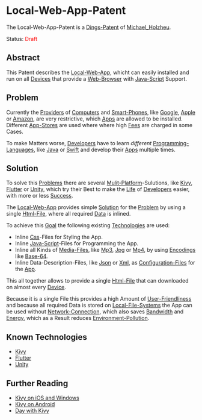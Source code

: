 # Local-Web-App-Patent <a id="1000"/>

The Local-Web-App-Patent is a [Dings-Patent](300000030.md) of [Michael_Holzheu](0.md).

Status: <font color="red">Draft</font>

## Abstract <a id="1600"/>

This Patent describes the [Local-Web-App](404.md), whicht can easily installed and run on all [Devices](20000000.md) that provide a [Web-Browser](9000128.md) with [Java-Script](9010007.md) Support.

## Problem <a id="1100"/>

Currently the [Providers](600086.md) of [Computers](20000003.md) and [Smart-Phones](20000005.md), like [Google](240000009.md), [Apple](240000003.md) or [Amazon](240000004.md), are very restrictive, which [Apps](9000168.md) are allowed to be installed. Different [App-Stores](404.md) are used where where high [Fees](404.md) are charged in some Cases.

To make Matters worse, [Developers]() have to learn *different* [Programming-Languages](9010000.md), like [Java](9010007.md) or [Swift](404.md) and develop their [Apps](9000168.md) multiple times.

## Solution <a id="1200"/>

To solve this [Problems](600029.md) there are several [Mulit-Platform](404.md)-Sulutions, like [Kivy](9000166.md), [Flutter](9000181.md) or [Unity](9000180.md), which try their Best to make the [Life](60064.md) of [Developers](404.md) easier, with more or less [Success](60139.md).

The [Local-Web-App](404.md) provides simple [Solution](600024.md) for the [Problem](600029.md) by using a single [Html-File](9000134.md), where all required [Data](60001.md) is inlined.

To achieve this [Goal](60058.md) the following existing [Technologies](60044.md) are used:

- Inline [Css](9000135.md)-Files for Styling the App.
- Inline [Java-Script](9010007.md)-Files for Programming the App.
- Inline all Kinds of [Media-Files](30010000.md), like [Mp3](30010008.md), [Jpg](30010004.md) or [Mp4](30010009.md), by using [Encodings](60079.md) like [Base-64](404.md).
- Inline Data-Description-Files, like [Json](404.md) or [Xml](404.md), as [Configuration-Files](9000173.md) for the [App](9000168.md).

This all together allows to provide a single [Html-File](9000134.md) that can downloaded on almost every [Device](20000000.md).

Because it is a single File this provides a high Amount of [User-Friendliness](404.md) and because all required Data is stored on [Local-File-Systems](9000025.md) the App can be used without [Network-Connection](404.md), which also saves [Bandwidth](404.md) and [Energy](10000009.md), which as a Result reduces [Environment-Pollution](290000000.md).

## Known Technologies <a id="1700"/>

- [Kivy](9000166.md)
- [Flutter](9000181.md)
- [Unity](9000180.md)

## Further Reading <a id="1500"/>

- [Kivy on iOS and Windows](21.md#6100)
- [Kivy on Android](21.md#6000)
- [Day with Kivy](21.md#5900)
